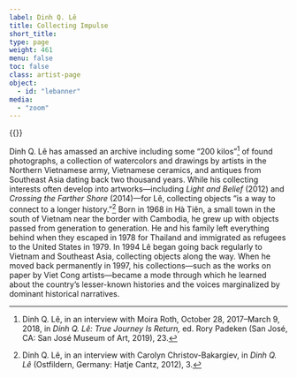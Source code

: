 ```yaml
---
label: Dinh Q. Lê
title: Collecting Impulse
short_title:
type: page
weight: 461
menu: false
toc: false
class: artist-page
object:
  - id: "lebanner"
media:
  - "zoom"
---
```

{{<q-figure id="lebanner">}}

Dinh Q. Lê has amassed an archive including some “200 kilos”[^1] of found photographs, a collection of watercolors and drawings by artists in the Northern Vietnamese army, Vietnamese ceramics, and antiques from Southeast Asia dating back two thousand years. While his collecting interests often develop into artworks—including *Light and Belief* (2012) and *Crossing the Farther Shore* (2014)—for Lê, collecting objects “is a way to connect to a longer history.”[^2] Born in 1968 in Hà Tiên, a small town in the south of Vietnam near the border with Cambodia, he grew up with objects passed from generation to generation. He and his family left everything behind when they escaped in 1978 for Thailand and immigrated as refugees to the United States in 1979. In 1994 Lê began going back regularly to Vietnam and Southeast Asia, collecting objects along the way. When he moved back permanently in 1997, his collections—such as the works on paper by Viet Cong artists—became a mode through which he learned about the country’s lesser-known histories and the voices marginalized by dominant historical narratives.

[^1]: Dinh Q. Lê, in an interview with Moira Roth, October 28, 2017–March 9, 2018, in *Dinh Q. Lê: True Journey Is Return,* ed. Rory Padeken (San José, CA: San José Museum of Art, 2019), 23.

[^2]: Dinh Q. Lê, in an interview with Carolyn Christov-Bakargiev, in *Dinh Q. Lê* (Ostfildern, Germany: Hatje Cantz, 2012), 3.
